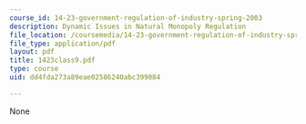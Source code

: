 ```yaml
---
course_id: 14-23-government-regulation-of-industry-spring-2003
description: Dynamic Issues in Natural Monopoly Regulation
file_location: /coursemedia/14-23-government-regulation-of-industry-spring-2003/dd4fda273a89eae02586240abc399084_1423class9.pdf
file_type: application/pdf
layout: pdf
title: 1423class9.pdf
type: course
uid: dd4fda273a89eae02586240abc399084

---
```

None